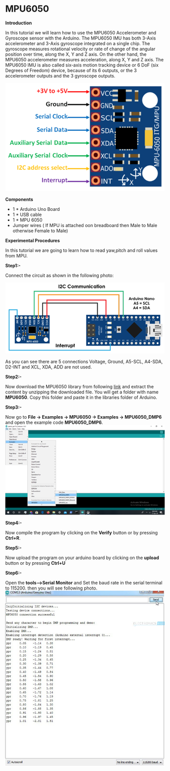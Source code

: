 # MPU6050 

**Introduction**

In this tutorial we will learn how to use the MPU6050 Accelerometer and Gyroscope sensor with the Arduino.
The MPU6050 IMU has both 3-Axis accelerometer and 3-Axis gyroscope integrated on a single chip.
The gyroscope measures rotational velocity or rate of change of the angular position over time, along the X, Y and Z axis.
On the other hand, the MPU6050 accelerometer measures acceleration, along X, Y and Z axis.
The MPU6050 IMU is also called six-axis motion tracking device or 6 DoF (six Degrees of Freedom) device, because of its 6 outputs, or the 3 accelerometer outputs and the 3 gyroscope outputs.

![MPU6050-Pinout.png](/MPU6050/images/MPU6050-Pinout.png)

**Components**

* 1 * Arduino Uno Board
* 1 * USB cable
* 1 * MPU 6050
* Jumper wires ( If MPU is attached oon breadboard then Male to Male otherwise Female to Male)

**Experimental Procedures**

In this tutorial we are going to learn how to read yaw,pitch and roll values from MPU.

**Step1:-**

Connect the circuit as shown in the following photo:

![connection](/MPU6050/images/Arduino-and-MPU6050-DMP-Interrupt-pin-circuit.png)

As you can see there are 5 connections Voltage, Ground, A5-SCL, A4-SDA, D2-INT and XCL, XDA, ADD are not used.

**Step2:-**

Now download the MPU6050 library from following [link](https://www.electronicshub.org/wp-content/uploads/2017/11/MPU6050.zip) and extract the content by unzipping the downloaded file. You will get a folder with name **MPU6050**. Copy this folder and paste it in the libraries folder of Arduino.

**Step3:-**

Now go to  **File -> Examples -> MPU6050 -> Examples -> MPU6050_DMP6** and open the example code **MPU6050_DMP6**.
![path](/MPU6050/images/pathMPU.png)

**Step4:-**

Now compile the program by clicking on the **Verify** button or by pressing **Ctrl+R**.

**Step5:-**

Now upload the program on your arduino board by clicking on the **upload** button or by pressing **Ctrl+U**

**Step6:-**

Open the **tools-->Serial Monitor** and Set the baud rate in the serial terminal to 115200.
then you will see following photo.
![serial monitor](/MPU6050/images/MPU6050-Image.jpg)
